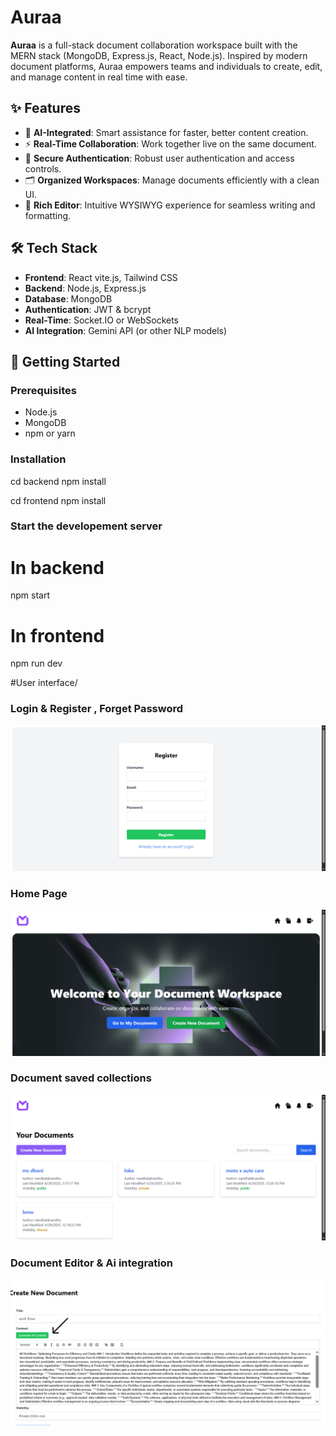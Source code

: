 # Auraa

**Auraa** is a full-stack document collaboration workspace built with the MERN stack (MongoDB, Express.js, React, Node.js). Inspired by modern document platforms, Auraa empowers teams and individuals to create, edit, and manage content in real time with ease.

## ✨ Features

- 🧠 **AI-Integrated**: Smart assistance for faster, better content creation.
- ⚡ **Real-Time Collaboration**: Work together live on the same document.
- 🔐 **Secure Authentication**: Robust user authentication and access controls.
- 🗂️ **Organized Workspaces**: Manage documents efficiently with a clean UI.
- 📄 **Rich Editor**: Intuitive WYSIWYG experience for seamless writing and formatting.

## 🛠️ Tech Stack

- **Frontend**: React vite.js, Tailwind CSS
- **Backend**: Node.js, Express.js
- **Database**: MongoDB
- **Authentication**: JWT & bcrypt
- **Real-Time**: Socket.IO or WebSockets
- **AI Integration**: Gemini API (or other NLP models)

## 🚀 Getting Started

### Prerequisites

- Node.js
- MongoDB
- npm or yarn

### Installation

cd backend
npm install

cd frontend
npm install

### Start the developement server

# In backend
npm start

# In frontend
npm  run dev

#User interface/ 

  
### Login &  Register , Forget Password  
![image alt](https://github.com/nandhalalnandhu/aura/blob/main/AURA-06-29-2025_04_30_PM.png?raw=true)

### Home Page 
![image alt](https://github.com/nandhalalnandhu/aura/blob/main/AURA-06-29-2025_04_08_PM.png?raw=true)

### Document saved collections 
![image alt](https://github.com/nandhalalnandhu/aura/blob/13410957b6da55b507b0897e7a1a8a9bcb80aee9/AURA-06-29-2025_04_08_PM%20(1).png)

### Document Editor &  Ai integration

![image alt](https://github.com/nandhalalnandhu/aura/blob/main/AURA-06-29-2025_04_10_PM.png?raw=true)
